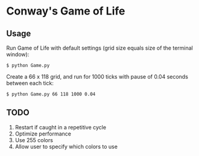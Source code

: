 # Conway's Game of Life

## Usage
Run Game of Life with default settings (grid size equals size of the terminal window):

`$ python Game.py`

Create a 66 x 118 grid, and run for 1000 ticks with pause of 0.04 seconds between each tick:

`$ python Game.py 66 118 1000 0.04`

## TODO
1. Restart if caught in a repetitive cycle
2. Optimize performance
3. Use 255 colors
4. Allow user to specify which colors to use
